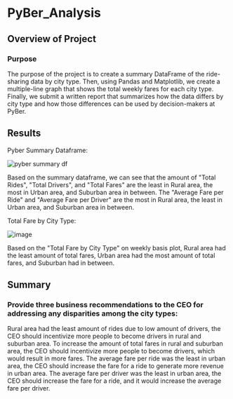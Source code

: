 # PyBer_Analysis

## Overview of Project

### Purpose
The purpose of the project is to create a summary DataFrame of the ride-sharing data by city type. Then, using Pandas and Matplotlib, we create a multiple-line graph that shows the total weekly fares for each city type. Finally, we submit a written report that summarizes how the data differs by city type and how those differences can be used by decision-makers at PyBer.

## Results
Pyber Summary Dataframe:

![pyber summary df](https://user-images.githubusercontent.com/92401000/142877882-4dff3f3b-9b49-429d-a39d-d692b5189b98.png)

Based on the summary dataframe, we can see that the amount of "Total Rides", "Total Drivers", and "Total Fares" are the least in Rural area, the most in Urban area, and Suburban area in between.
The "Average Fare per Ride" and "Average Fare per Driver" are the most in Rural area, the least in Urban area, and Suburban area in between.

Total Fare by City Type:

![image](https://user-images.githubusercontent.com/92401000/142878138-873333cc-eab9-4e3c-87b8-d21a9ca19b07.png)

Based on the "Total Fare by City Type" on weekly basis plot, Rural area had the least amount of total fares, Urban area had the most amount of total fares, and Suburban had in between.

## Summary

### Provide three business recommendations to the CEO for addressing any disparities among the city types:
Rural area had the least amount of rides due to low amount of drivers, the CEO should incentivize more people to become drivers in rural and suburban area.
To increase the amount of total fares in rural and suburban area, the CEO should incentivize more people to become drivers, which would result in more fares. 
The average fare per ride was the least in urban area, the CEO should increase the fare for a ride to generate more revenue in urban area. 
The average fare per driver was the least in urban area, the CEO should increase the fare for a ride, and it would increase the average fare per driver. 
